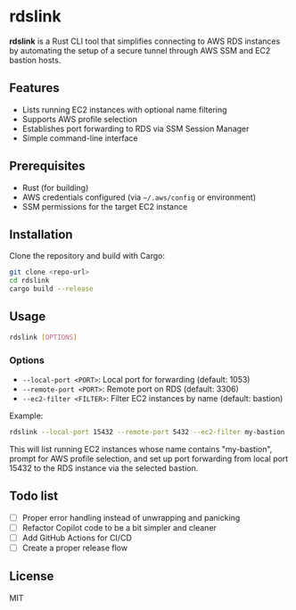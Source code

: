 # rdslink

**rdslink** is a Rust CLI tool that simplifies connecting to AWS RDS instances by automating the setup of a secure
tunnel through AWS SSM and EC2 bastion hosts.

## Features

- Lists running EC2 instances with optional name filtering
- Supports AWS profile selection
- Establishes port forwarding to RDS via SSM Session Manager
- Simple command-line interface

## Prerequisites

- Rust (for building)
- AWS credentials configured (via `~/.aws/config` or environment)
- SSM permissions for the target EC2 instance

## Installation

Clone the repository and build with Cargo:

```sh
git clone <repo-url>
cd rdslink
cargo build --release
```

## Usage

```sh
rdslink [OPTIONS]
```

### Options

- `--local-port <PORT>`: Local port for forwarding (default: 1053)
- `--remote-port <PORT>`: Remote port on RDS (default: 3306)
- `--ec2-filter <FILTER>`: Filter EC2 instances by name (default: bastion)

Example:

```sh
rdslink --local-port 15432 --remote-port 5432 --ec2-filter my-bastion
```

This will list running EC2 instances whose name contains "my-bastion", prompt for AWS profile selection, and set up port
forwarding from local port 15432 to the RDS instance via the selected bastion.

## Todo list

- [ ] Proper error handling instead of unwrapping and panicking
- [ ] Refactor Copilot code to be a bit simpler and cleaner
- [ ] Add GitHub Actions for CI/CD
- [ ] Create a proper release flow

## License

MIT
